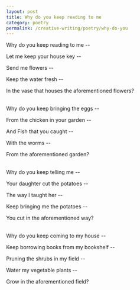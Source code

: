 ```yaml
---
layout: post
title: Why do you keep reading to me
category: poetry
permalink: /creative-writing/poetry/why-do-you
---
```


Why do you keep reading to me --

Let me keep your house key --

Send me flowers --

Keep the water fresh --

In the vase that houses the aforementioned flowers?
<br /><br />

Why do you keep bringing the eggs --

From the chicken in your garden --

And Fish that you caught --

With the worms --

From the aforementioned garden?
<br /><br />

Why do you keep telling me --

Your daughter cut the potatoes --

The way I taught her --

Keep bringing me the potatoes --

You cut in the aforementioned way?
<br /><br />

Why do you keep coming to my house --

Keep borrowing books from my bookshelf --

Pruning the shrubs in my field --

Water my vegetable plants --

Grow in the aforementioned field?
<br /><br />
